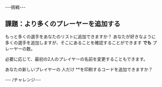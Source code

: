 \---挑戦\---

## 課題：より多くのプレーヤーを追加する

もっと多くの選手をあなたのリストに追加できますか？ あなたが好きなように多くの選手を追加しますが、そこにあることを確認することができます **でも** プレーヤーの数。

必要に応じて、最初の2人のプレイヤーの名前を変更することもできます。

あなたの新しいプレイヤーの</strong> 人だけ **を印刷するコードを追加できますか？</p> 

\--- /チャレンジ\---